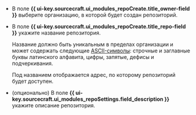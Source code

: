 * В поле **{{ ui-key.sourcecraft.ui_modules_repoCreate.title_owner-field }}** выберите организацию, в которой будет создан репозиторий.
* В поле **{{ ui-key.sourcecraft.ui_modules_repoCreate.title_repo-field }}** укажите название репозитория. 
       
  Название должно быть уникальным в пределах организации и может содержать следующие [ASCII-символы](https://ru.wikipedia.org/wiki/ASCII): строчные и заглавные буквы латинского алфавита, цифры, запятые, дефисы и подчеркивания.

  Под названием отображается адрес, по которому репозиторий будет доступен.

* (опционально) В поле **{{ ui-key.sourcecraft.ui_modules_repoSettings.field_description }}** укажите описание репозитория.
